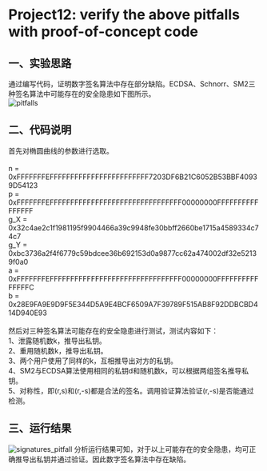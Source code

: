 # Project12: verify the above pitfalls with proof-of-concept code
## 一、实验思路
通过编写代码，证明数字签名算法中存在部分缺陷。ECDSA、Schnorr、SM2三种签名算法中可能存在的安全隐患如下图所示。<br>
![pitfalls](https://github.com/hsgroup30num1/homework-group-30/assets/129477640/3eef8d70-7ca7-4cdd-b2fc-86d512cc2d70)

## 二、代码说明
首先对椭圆曲线的参数进行选取。<br><br>
n = 0xFFFFFFFEFFFFFFFFFFFFFFFFFFFFFFFF7203DF6B21C6052B53BBF40939D54123<br>
p = 0xFFFFFFFEFFFFFFFFFFFFFFFFFFFFFFFFFFFFFFFF00000000FFFFFFFFFFFFFFFF<br>
g_X = 0x32c4ae2c1f1981195f9904466a39c9948fe30bbff2660be1715a4589334c74c7<br>
g_Y = 0xbc3736a2f4f6779c59bdcee36b692153d0a9877cc62a474002df32e52139f0a0<br>
a = 0xFFFFFFFEFFFFFFFFFFFFFFFFFFFFFFFFFFFFFFFF00000000FFFFFFFFFFFFFFFC<br>
b = 0x28E9FA9E9D9F5E344D5A9E4BCF6509A7F39789F515AB8F92DDBCBD414D940E93<br><br>
然后对三种签名算法可能存在的安全隐患进行测试，测试内容如下：<br>
1、泄露随机数k，推导出私钥。<br>
2、重用随机数k，推导出私钥。<br>
3、两个用户使用了同样的k，互相推导出对方的私钥。<br>
4、SM2与ECDSA算法使用相同的私钥d和随机数k，可以根据两组签名推导私钥。<br>
5、对称性，即(r,s)和(r,-s)都是合法的签名。调用验证算法验证(r,-s)是否能通过检测。<br>

## 三、运行结果
![signatures_pitfall](https://github.com/hsgroup30num1/homework-group-30/assets/129477640/2b82dc2c-a235-4bb0-8e92-71ab9b010d7a)
分析运行结果可知，对于以上可能存在的安全隐患，均可正确推导出私钥并通过验证。因此数字签名算法中存在缺陷。
